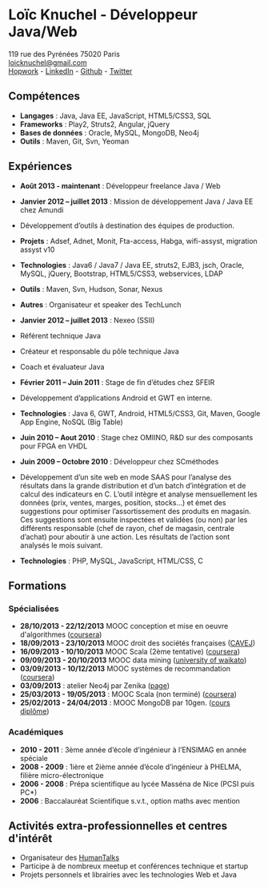 # Loïc Knuchel - Développeur Java/Web
119 rue des Pyrénées 75020 Paris  
[loicknuchel@gmail.com](mailto:loicknuchel@gmail.com)  
[Hopwork](http://www.hopwork.com/profile/519b5a232a07e9483ddedd65) - [LinkedIn](http://www.linkedin.com/in/loicknuchel) - [Github](https://github.com/loicknuchel) - [Twitter](https://twitter.com/loicknuchel)

## Compétences

- **Langages** : Java, Java EE, JavaScript, HTML5/CSS3, SQL
- **Frameworks** : Play2, Struts2, Angular, jQuery
- **Bases de données** : Oracle, MySQL, MongoDB, Neo4j
- **Outils** : Maven, Git, Svn, Yeoman

## Expériences

- **Août 2013 - maintenant** : Développeur freelance Java / Web

- **Janvier 2012 – juillet 2013** : Mission de développement Java / Java EE chez Amundi
 - Développement d’outils à destination des équipes de production.
 - **Projets** : Adsef, Adnet, Monit, Fta-access, Habga, wifi-assyst, migration assyst v10
 - **Technologies** : Java6 / Java7 / Java EE, struts2, EJB3, jsch, Oracle, MySQL, jQuery, Bootstrap, HTML5/CSS3, webservices, LDAP
 - **Outils** : Maven, Svn, Hudson, Sonar, Nexus
 - **Autres** : Organisateur et speaker des TechLunch

- **Janvier 2012 – juillet 2013** : Nexeo (SSII)
 - Référent technique Java
 - Créateur et responsable du pôle technique Java
 - Coach et évaluateur Java

- **Février 2011 – Juin 2011** : Stage de fin d’études chez SFEIR
 - Développement d’applications Android et GWT en interne.
 - **Technologies** : Java 6, GWT, Android, HTML5/CSS3, Git, Maven, Google App Engine, NoSQL (Big Table)

- **Juin 2010 – Aout 2010** : Stage chez OMIINO, R&D sur des composants pour FPGA en VHDL

- **Juin 2009 – Octobre 2010** : Développeur chez SCméthodes
 - Développement d’un site web en mode SAAS pour l’analyse des résultats dans la grande distribution et d’un batch d’intégration et de calcul des indicateurs en C. L’outil intègre et analyse mensuellement les données (prix, ventes, marges, position, stocks…) et émet des suggestions pour optimiser l’assortissement des produits en magasin. Ces suggestions sont ensuite inspectées et validées (ou non) par les différents responsable (chef de rayon, chef de magasin, centrale d’achat) pour aboutir à une action. Les résultats de l’action sont analysés le mois suivant.
 - **Technologies** : PHP, MySQL, JavaScript, HTML/CSS, C



## Formations

### Spécialisées
- **28/10/2013 - 22/12/2013** MOOC conception et mise en oeuvre d'algorithmes ([coursera](https://www.coursera.org/course/algoprog))
- **18/09/2013 - 23/10/2013** MOOC droit des sociétés françaises ([CAVEJ](http://www.e-cavej.org/5/73/le-cavej-mooc-sorbonne-droit.html))
- **16/09/2013 - 10/10/2013** MOOC Scala (2ème tentative) ([coursera](https://www.coursera.org/course/progfun))
- **09/09/2013 - 20/10/2013** MOOC data mining ([university of waikato](https://weka.waikato.ac.nz/dataminingwithweka/))
- **03/09/2013 - 10/12/2013** MOOC systèmes de recommandation ([coursera](https://www.coursera.org/course/recsys))
- **03/09/2013** : atelier Neo4j par Zenika ([page](http://info.neotechnology.com/0903-paris-register.html))
- **25/03/2013 - 19/05/2013** : MOOC Scala (non terminé) ([coursera](https://www.coursera.org/course/progfun))
- **25/02/2013 - 24/04/2013** : MOOC MongoDB par 10gen. ([cours](https://education.10gen.com/courses/10gen/M101J/2013_Spring/about) [diplôme](https://s3.amazonaws.com/edu-cert.10gen.com/downloads/2b0645c934c44e848ade44490ae1c6bc/Certificate.pdf))

### Académiques
- **2010 - 2011** : 3ème année d’école d’ingénieur à l’ENSIMAG en année spéciale
- **2008 - 2009** : 1ière et 2ième année d’école d’ingénieur à PHELMA, filière micro-électronique
- **2006 - 2008** : Prépa scientifique au lycée Masséna de Nice (PCSI puis PC*)
- **2006** : Baccalauréat Scientifique s.v.t., option maths avec mention



## Activités extra-professionnelles et centres d'intérêt
- Organisateur des [HumanTalks](http://humantalks.com/)
- Participe à de nombreux meetup et conférences technique et startup
- Projets personnels et librairies avec les technologies Web et Java
